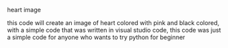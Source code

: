 heart image 

this code will create an image of heart colored with pink and black colored, with a simple code that was written in visual studio code, this code was just a simple code for anyone who wants to try python for beginner
